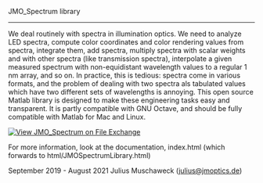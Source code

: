 JMO_Spectrum library
_____________________________

We deal routinely with spectra in illumination optics. We need to analyze LED spectra, compute color coordinates and color rendering values from spectra, integrate them, add spectra, multiply spectra with scalar weights and with other spectra (like transmission spectra), interpolate a given measured spectrum with non-equidistant wavelength values to a regular 1 nm array, and so on.
In practice, this is tedious: spectra come in various formats, and the problem of dealing with two spectra als tabulated values which have two different sets of wavelengths is annoying.
This open source Matlab library is designed to make these engineering tasks easy and transparent. It is partly compatible with GNU Octave, and should be fully compatible with Matlab for Mac and Linux.

[![View JMO_Spectrum on File Exchange](https://www.mathworks.com/matlabcentral/images/matlab-file-exchange.svg)](https://uk.mathworks.com/matlabcentral/fileexchange/98044-jmo_spectrum)

For more information, look at the documentation, index.html (which forwards to html/JMOSpectrumLibrary.html)

September 2019 - August 2021
Julius Muschaweck (julius@jmoptics.de)